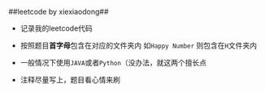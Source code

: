 ##leetcode by xiexiaodong##

- 记录我的leetcode代码

- 按照题目**首字母**包含在对应的文件夹内 如`Happy Number` 则包含在`H`文件夹内
- 一般情况下使用`JAVA`或者`Python`（没办法，就这两个擅长点
- 注释尽量写上，题目看心情来刷